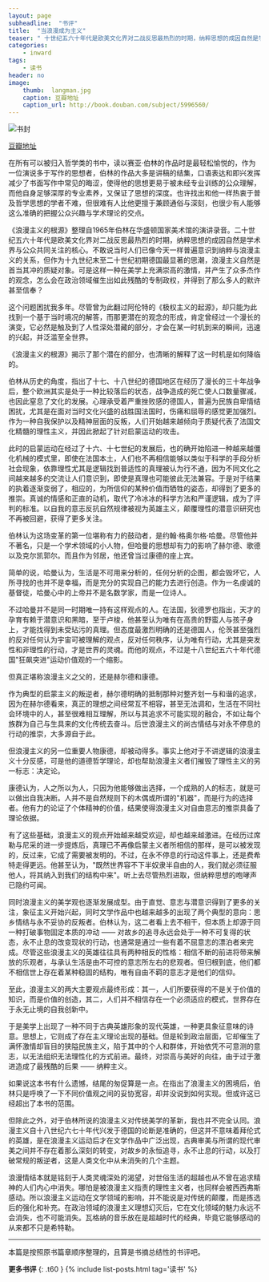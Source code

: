 ```yaml
---
layout: page
subheadline:  "书评"
title:  "当浪漫成为主义"
teaser: " 十世纪五六十年代是欧美文化界对二战反思最热烈的时期，纳粹思想的成因自然是学术界与公众共同关注的核心。作为十九世纪末至二十世纪初期德国最显著的思潮，浪漫主义自然是首当其冲的质疑对象。可是这样一种在美学上充满崇高的激情，并产生了众多杰作的观念，怎么会在政治领域催生出如此残酷的专制政权，并得到了那么多人的默许甚至信奉？  "
categories:
    - inward
tags:
    - 读书
header: no
image:
    thumb:  langman.jpg
    caption: 豆瓣地址
    caption_url: http://book.douban.com/subject/5996560/
---
```


<img src="{{ site.url}}/images/langman.jpg" alt="书封">
<p><a href="http://book.douban.com/subject/5996560/">豆瓣地址</a></p>

在所有可以被归入哲学类的书中，读以赛亚·伯林的作品时是最轻松愉悦的，作为一位演说多于写作的思想者，伯林的作品大多是讲稿的结集，口语表达和即兴发挥减少了书面写作中常见的晦涩，使得他的思想更易于被未经专业训练的公众理解，而他自身足够深厚的专业素养，又保证了思想的深度。也许找出和他一样热衷于普及哲学思想的学者不难，但很难有人比他更擅于兼顾通俗与深刻，也很少有人能够这么准确的把握公众兴趣与学术理论的交点。

《浪漫主义的根源》整理自1965年伯林在华盛顿国家美术馆的演讲录音。二十世纪五六十年代是欧美文化界对二战反思最热烈的时期，纳粹思想的成因自然是学术界与公众共同关注的核心。不敢说当时人们已像今天一样普遍意识到纳粹与浪漫主义的关系，但作为十九世纪末至二十世纪初期德国最显著的思潮，浪漫主义自然是首当其冲的质疑对象。可是这样一种在美学上充满崇高的激情，并产生了众多杰作的观念，怎么会在政治领域催生出如此残酷的专制政权，并得到了那么多人的默许甚至信奉？

这个问题困扰我多年。尽管曾为此翻过阿伦特的《极权主义的起源》，却只能为此找到一个基于当时境况的解答，而那更潜在的观念的形成，肯定曾经过一个漫长的演变，它必然是触及到了人性深处潜藏的部分，才会在某一时机到来的瞬间，迅速的兴起，并泛滥至全世界。

《浪漫主义的根源》揭示了那个潜在的部分，也清晰的解释了这一时机是如何降临的。

伯林从历史的角度，指出了十七、十八世纪的德国地区在经历了漫长的三十年战争后，整个欧洲其实是处于一种比较落后的状态，战争造成的死亡使人口数量骤减，也因此窒息了文化的发展。心理承受着严重挫败感的德国人，普遍为民族自卑情结困扰，尤其是在面对当时文化兴盛的战胜国法国时，伤痛和屈辱的感觉更加强烈。作为一种自我保护以及精神层面的反叛，人们开始越来越倾向于质疑代表了法国文化精髓的理性主义，并因此掀起了针对启蒙运动的攻击。

此时的启蒙运动在经过了十六、十七世纪的发展后，也的确开始陷进一种越来越僵化机械的模式里，即使在法国本土，人们也不再相信能够以类似于科学的手段分析社会现象，依靠理性尤其是逻辑找到普适性的真理被认为行不通，因为不同文化之间越来越多的交流让人们意识到，即使是真理也可能彼此无法兼容。于是对于结果的执着逐渐变弱了，相应的，为所信仰的某种价值而牺牲的姿态，却得到了更多的推崇。真诚的情感和正直的动机，取代了冷冰冰的科学方法和严谨逻辑，成为了评判的标准。以自我的意志反抗自然规律被视为英雄主义，颠覆理性的潜意识研究也不再被回避，获得了更多关注。

伯林认为这场变革的第一位堪称有力的鼓动者，是约翰·格奥尔格·哈曼。尽管他并不著名，只是一个学术领域的小人物，但哈曼的思想却有力的影响了赫尔德、歌德以及克尔凯郭尔。而且作为邻居，他还曾当过康德的座上宾。

简单的说，哈曼认为，生活是不可用来分析的，任何分析的企图，都会毁坏它，人所寻找的也并不是幸福，而是充分的实现自己的能力去进行创造。作为一名虔诚的基督徒，哈曼心中的上帝并不是名数学家，而是一位诗人。

不过哈曼并不是同一时期唯一持有这样观点的人。在法国，狄德罗也指出，天才的孕育有赖于潜意识和黑暗，至于卢梭，他甚至认为唯有在高贵的野蛮人与孩子身上，才能找得到未受玷污的真理。但态度最激烈明确的还是德国人，伦茨甚至强烈的反对任何认为宇宙可被理解的观点，反对任何秩序，认为唯有行动，尤其是突发性和非理性的行动，才是世界的灵魂。而他的观点，不过是十八世纪五六十年代德国"狂飙突进"运动价值观的一个缩影。

但真正堪称浪漫主义之父的，还是赫尔德和康德。

作为典型的启蒙主义的叛逆者，赫尔德明确的抵制那种对整齐划一与和谐的追求，因为在赫尔德看来，真正的理想之间经常互不相容，甚至无法调和，生活在不同社会环境中的人，甚至很难相互理解，所以与其追求不可能实现的融合，不如让每个族群为自己与生具来的文化传统去奋斗。后世浪漫主义的尚古情结与对永不停息的行动的推崇，大多源自于此。

但浪漫主义的另一位重要人物康德，却被动得多。事实上他对于不讲逻辑的浪漫主义十分反感，可是他的道德哲学理论，却也帮助浪漫主义者们摧毁了理性主义的另一标志：决定论。

康德认为，人之所以为人，只因为他能够做出选择，一个成熟的人的标志，就是可以做出自我决断。人并不是自然规则下的木偶或所谓的"机器"，而是行为的选择者。他有力的论证了个体精神的价值，结果使得浪漫主义对自由意志的推崇具备了理论依据。

有了这些基础，浪漫主义的观点开始越来越受欢迎，却也越来越激进。在经历过席勒与尼采的进一步提炼后，真理已不再像启蒙主义者所相信的那样，是可以被发现的，反过来，它成了需要被发明的。不过，在永不停息的行动这件事上，还是费希特走得更远。他甚至认为，"既然世界容不下半奴隶半自由的人，我们就必须征服他人，将其纳入到我们的结构中来"。听上去尽管热烈进取，但纳粹思想的咆哮声已隐约可闻。

同时浪漫主义的美学观也逐渐发展成型。由于直觉、意志与潜意识得到了更多的关注，象征主义开始兴起，同时文学作品中也越来越多的出现了两个典型的意向：思乡情结与永不妥协的反叛者。伯林认为，这二者看上去不相干，但本质上却源于同一种打破事物固定本质的冲动 —— 对故乡的追寻永远会处于一种不可复得的状态，永不止息的改变现状的行动，也通常是通过一些有着不屈意志的漂泊者来完成。尽管这些浪漫主义的英雄往往具有两种相反的性格：相信不断的前进将带来解放的乐观者，与承认生活是由不可控的意志所左右的悲观者。但归根到底，他们都不相信世上存在着某种稳固的结构，唯有自由不羁的意志才是他们的信仰。

至此，浪漫主义的两大主要观点最终形成：其一，人们所要获得的不是关于价值的知识，而是价值的创造，其二，人们并不相信存在一个必须适应的模式，世界存在于永无止境的自我创新中。

于是美学上出现了一种不同于古典英雄形象的现代英雄，一种更具象征意味的诗意。思想上，它则成了存在主义理论出现的基础。但是轮到政治层面，它却催生了满怀激情却盲目的狭隘民族主义，陷于其中的个人和群体，开始依凭不可意测的意志，以无法组织无法理性化的方式前进。最终，对崇高与美好的向往，由于过于激进造成了最残酷的后果 —— 纳粹主义。

如果说这本书有什么遗憾，结尾的匆促算是一点。在指出了浪漫主义的困境后，伯林只是呼唤了一下不同价值观之间的妥协宽容，却并没说到如何实现。但或许这已经超出了本书的范围。

但除此之外，对于伯林所说的浪漫主义对传统美学的革新，我也并不完全认同。浪漫主义自十八世纪六七十年代兴发于德国的论断是准确的，但这并不意味着拜伦式的英雄，是在浪漫主义运动后才在文学作品中广泛出现，古典审美与所谓的现代审美之间并不存在着那么深刻的转变，对故乡的永恒追寻，永不止息的行动，以及打破常规的叛逆者，这是人类文化中从未消失的几个主题。

浪漫情结本就是铭刻于人类灵魂深处的渴望，对世俗生活的超越也从不曾在追求精神的人们内心中消失。哪怕是被浪漫主义指责的理性主义者，也同样会被西西弗斯感动。所以浪漫主义运动在文学领域的影响，并不能说是对传统的颠覆，而是拣选后的强化和补充。在政治领域的浪漫主义理想幻灭后，它在文化领域的魅力永远不会消失，也不可能消失。瓦格纳的音乐放在是超越时代的经典，毕竟它能够感动的从来都不只是希特勒。

<hr>

本篇是按照原书篇章顺序整理的，且算是书摘总结性的书评吧。


<strong>更多书评</strong>
{: .t60 }
{% include list-posts.html tag='读书' %}